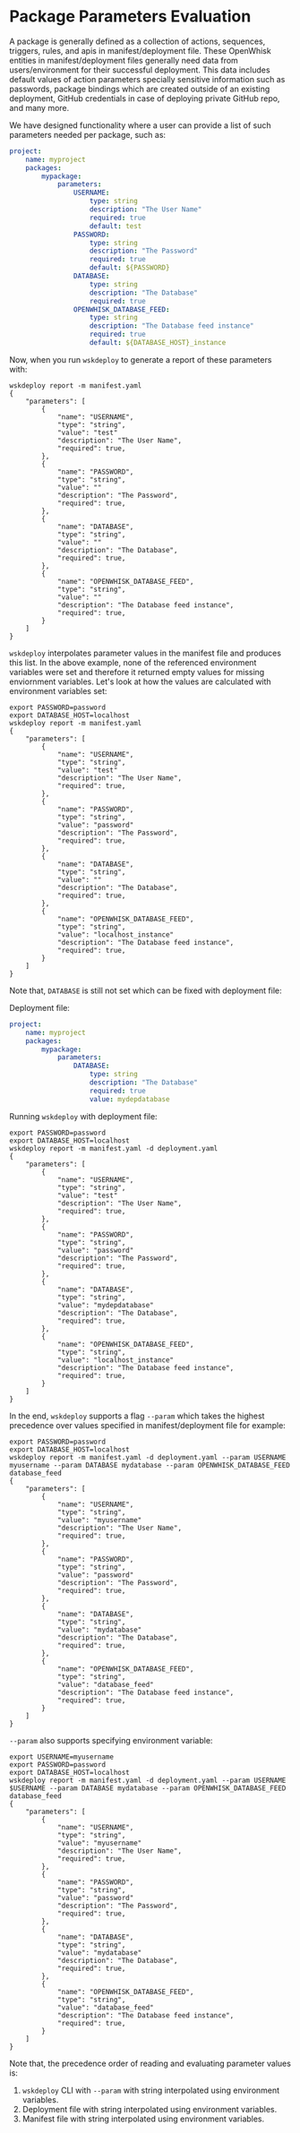 <!--
#
# Licensed to the Apache Software Foundation (ASF) under one or more contributor
# license agreements.  See the NOTICE file distributed with this work for additional
# information regarding copyright ownership.  The ASF licenses this file to you
# under the Apache License, Version 2.0 (the # "License"); you may not use this
# file except in compliance with the License.  You may obtain a copy of the License
# at:
#
# http://www.apache.org/licenses/LICENSE-2.0
#
# Unless required by applicable law or agreed to in writing, software distributed
# under the License is distributed on an "AS IS" BASIS, WITHOUT WARRANTIES OR
# CONDITIONS OF ANY KIND, either express or implied.  See the License for the
# specific language governing permissions and limitations under the License.
#
-->
# Package Parameters Evaluation

A package is generally defined as a collection of actions, sequences, triggers, rules, and apis in manifest/deployment file.
These OpenWhisk entities in manifest/deployment files generally need data from users/environment for their successful deployment.
This data includes default values of action parameters specially sensitive information such as passwords, package bindings which
are created outside of an existing deployment, GitHub credentials in case of deploying private GitHub repo, and many more.

We have designed functionality where a user can provide a list of such parameters needed per package, such as:

```yaml
project:
    name: myproject
    packages:
        mypackage:
            parameters:
                USERNAME:
                    type: string
                    description: "The User Name"
                    required: true
                    default: test 
                PASSWORD:
                    type: string
                    description: "The Password"
                    required: true
                    default: ${PASSWORD}
                DATABASE:
                    type: string
                    description: "The Database"
                    required: true
                OPENWHISK_DATABASE_FEED:
                    type: string
                    description: "The Database feed instance"
                    required: true
                    default: ${DATABASE_HOST}_instance
```

Now, when you run `wskdeploy` to generate a report of these parameters with:

```
wskdeploy report -m manifest.yaml
{
    "parameters": [
        {
            "name": "USERNAME",
            "type": "string",
            "value": "test"
            "description": "The User Name",
            "required": true,
        },
        {
            "name": "PASSWORD",
            "type": "string",
            "value": ""
            "description": "The Password",
            "required": true,
        },
        {
            "name": "DATABASE",
            "type": "string",
            "value": ""
            "description": "The Database",
            "required": true,
        },
        {
            "name": "OPENWHISK_DATABASE_FEED",
            "type": "string",
            "value": ""
            "description": "The Database feed instance",
            "required": true,
        }
    ]
}
```

`wskdeploy` interpolates parameter values in the manifest file and produces this list. In the above example, none of the referenced environment
variables were set and therefore it returned empty values for missing enviornment variables. Let's look at how the values are calculated with environment variables set:

```
export PASSWORD=password
export DATABASE_HOST=localhost
wskdeploy report -m manifest.yaml
{
    "parameters": [
        {
            "name": "USERNAME",
            "type": "string",
            "value": "test"
            "description": "The User Name",
            "required": true,
        },
        {
            "name": "PASSWORD",
            "type": "string",
            "value": "password"
            "description": "The Password",
            "required": true,
        },
        {
            "name": "DATABASE",
            "type": "string",
            "value": ""
            "description": "The Database",
            "required": true,
        },
        {
            "name": "OPENWHISK_DATABASE_FEED",
            "type": "string",
            "value": "localhost_instance"
            "description": "The Database feed instance",
            "required": true,
        }
    ]
}
```

Note that, `DATABASE` is still not set which can be fixed with deployment file:

Deployment file:

```yaml
project:
    name: myproject
    packages:
        mypackage:
            parameters:
                DATABASE:
                    type: string
                    description: "The Database"
                    required: true
                    value: mydepdatabase
```

Running `wskdeploy` with deployment file:

```
export PASSWORD=password
export DATABASE_HOST=localhost
wskdeploy report -m manifest.yaml -d deployment.yaml
{
    "parameters": [
        {
            "name": "USERNAME",
            "type": "string",
            "value": "test"
            "description": "The User Name",
            "required": true,
        },
        {
            "name": "PASSWORD",
            "type": "string",
            "value": "password"
            "description": "The Password",
            "required": true,
        },
        {
            "name": "DATABASE",
            "type": "string",
            "value": "mydepdatabase"
            "description": "The Database",
            "required": true,
        },
        {
            "name": "OPENWHISK_DATABASE_FEED",
            "type": "string",
            "value": "localhost_instance"
            "description": "The Database feed instance",
            "required": true,
        }
    ]
}
```

In the end, `wskdeploy` supports a flag `--param` which takes the highest precedence over values specified in manifest/deployment file for example:


```
export PASSWORD=password
export DATABASE_HOST=localhost
wskdeploy report -m manifest.yaml -d deployment.yaml --param USERNAME myusername --param DATABASE mydatabase --param OPENWHISK_DATABASE_FEED database_feed
{
    "parameters": [
        {
            "name": "USERNAME",
            "type": "string",
            "value": "myusername"
            "description": "The User Name",
            "required": true,
        },
        {
            "name": "PASSWORD",
            "type": "string",
            "value": "password"
            "description": "The Password",
            "required": true,
        },
        {
            "name": "DATABASE",
            "type": "string",
            "value": "mydatabase"
            "description": "The Database",
            "required": true,
        },
        {
            "name": "OPENWHISK_DATABASE_FEED",
            "type": "string",
            "value": "database_feed"
            "description": "The Database feed instance",
            "required": true,
        }
    ]
}
```
`--param` also supports specifying environment variable:

```
export USERNAME=myusername
export PASSWORD=password
export DATABASE_HOST=localhost
wskdeploy report -m manifest.yaml -d deployment.yaml --param USERNAME $USERNAME --param DATABASE mydatabase --param OPENWHISK_DATABASE_FEED database_feed
{
    "parameters": [
        {
            "name": "USERNAME",
            "type": "string",
            "value": "myusername"
            "description": "The User Name",
            "required": true,
        },
        {
            "name": "PASSWORD",
            "type": "string",
            "value": "password"
            "description": "The Password",
            "required": true,
        },
        {
            "name": "DATABASE",
            "type": "string",
            "value": "mydatabase"
            "description": "The Database",
            "required": true,
        },
        {
            "name": "OPENWHISK_DATABASE_FEED",
            "type": "string",
            "value": "database_feed"
            "description": "The Database feed instance",
            "required": true,
        }
    ]
}
```

Note that, the precedence order of reading and evaluating parameter values is:

1. `wskdeploy` CLI with `--param` with string interpolated using environment variables.
2. Deployment file with string interpolated using environment variables.
3. Manifest file with string interpolated using environment variables.






